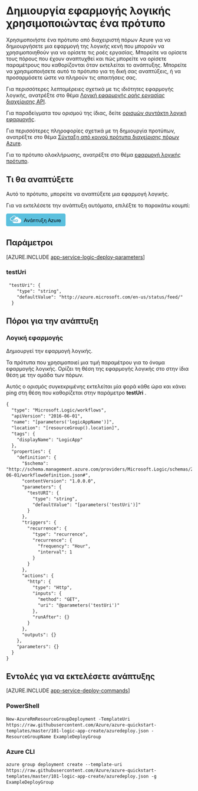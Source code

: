 <properties 
    pageTitle="Δημιουργία εφαρμογής λογικής με τη χρήση προτύπων από διαχειριστή πόρων Azure στο Azure εφαρμογής υπηρεσίας | Microsoft Azure" 
    description="Χρήση ενός προτύπου για τη διαχείριση πόρων Azure για την ανάπτυξη μια κενή εφαρμογή λογική για τον ορισμό ροών εργασίας." 
    services="logic-apps" 
    documentationCenter="" 
    authors="MSFTMan" 
    manager="erikre" 
    editor=""/>

<tags 
    ms.service="logic-apps" 
    ms.workload="integration" 
    ms.tgt_pltfrm="na" 
    ms.devlang="na" 
    ms.topic="article" 
    ms.date="07/25/2016" 
    ms.author="deonhe"/>

# <a name="create-a-logic-app-using-a-template"></a>Δημιουργία εφαρμογής λογικής χρησιμοποιώντας ένα πρότυπο

Χρησιμοποιήστε ένα πρότυπο από διαχειριστή πόρων Azure για να δημιουργήσετε μια εφαρμογή της λογικής κενή που μπορούν να χρησιμοποιηθούν για να ορίσετε τις ροές εργασίας. Μπορείτε να ορίσετε τους πόρους που έχουν αναπτυχθεί και πώς μπορείτε να ορίσετε παραμέτρους που καθορίζονται όταν εκτελείται το ανάπτυξης. Μπορείτε να χρησιμοποιήσετε αυτό το πρότυπο για τη δική σας αναπτύξεις, ή να προσαρμόσετε ώστε να πληρούν τις απαιτήσεις σας.

Για περισσότερες λεπτομέρειες σχετικά με τις ιδιότητες εφαρμογής λογικής, ανατρέξτε στο θέμα [Λογική εφαρμογής ροής εργασίας διαχείρισης API](https://msdn.microsoft.com/library/azure/mt643788.aspx). 

Για παραδείγματα του ορισμού της ίδιας, δείτε [ορισμών συντάκτη λογική εφαρμογής](app-service-logic-author-definitions.md). 

Για περισσότερες πληροφορίες σχετικά με τη δημιουργία προτύπων, ανατρέξτε στο θέμα [Σύνταξη από κοινού πρότυπα διαχείρισης πόρων Azure](../resource-group-authoring-templates.md).

Για το πρότυπο ολοκλήρωσης, ανατρέξτε στο θέμα [εφαρμογή λογικής πρότυπο](https://github.com/Azure/azure-quickstart-templates/blob/master/101-logic-app-create/azuredeploy.json).

## <a name="what-you-will-deploy"></a>Τι θα αναπτύξετε

Αυτό το πρότυπο, μπορείτε να αναπτύξετε μια εφαρμογή λογικής.

Για να εκτελέσετε την ανάπτυξη αυτόματα, επιλέξτε το παρακάτω κουμπί:  

[![Ανάπτυξη Azure](media/app-service-logic-arm-provision/deploybutton.png)](https://portal.azure.com/#create/Microsoft.Template/uri/https%3A%2F%2Fraw.githubusercontent.com%2FAzure%2Fazure-quickstart-templates%2Fmaster%2F101-logic-app-create%2Fazuredeploy.json)

## <a name="parameters"></a>Παράμετροι

[AZURE.INCLUDE [app-service-logic-deploy-parameters](../../includes/app-service-logic-deploy-parameters.md)]

### <a name="testuri"></a>testUri

     "testUri": {
        "type": "string",
        "defaultValue": "http://azure.microsoft.com/en-us/status/feed/"
      }
    
## <a name="resources-to-deploy"></a>Πόροι για την ανάπτυξη

### <a name="logic-app"></a>Λογική εφαρμογής

Δημιουργεί την εφαρμογή λογικής.

Τα πρότυπα που χρησιμοποιεί μια τιμή παραμέτρου για το όνομα εφαρμογής λογικής. Ορίζει τη θέση της εφαρμογής λογικής στο στην ίδια θέση με την ομάδα των πόρων. 

Αυτός ο ορισμός συγκεκριμένης εκτελείται μία φορά κάθε ώρα και κάνει ping στη θέση που καθορίζεται στην παράμετρο **testUri** . 

    {
      "type": "Microsoft.Logic/workflows",
      "apiVersion": "2016-06-01",
      "name": "[parameters('logicAppName')]",
      "location": "[resourceGroup().location]",
      "tags": {
        "displayName": "LogicApp"
      },
      "properties": {
        "definition": {
          "$schema": "http://schema.management.azure.com/providers/Microsoft.Logic/schemas/2016-06-01/workflowdefinition.json#",
          "contentVersion": "1.0.0.0",
          "parameters": {
            "testURI": {
              "type": "string",
              "defaultValue": "[parameters('testUri')]"
            }
          },
          "triggers": {
            "recurrence": {
              "type": "recurrence",
              "recurrence": {
                "frequency": "Hour",
                "interval": 1
              }
            }
          },
          "actions": {
            "http": {
              "type": "Http",
              "inputs": {
                "method": "GET",
                "uri": "@parameters('testUri')"
              },
              "runAfter": {}
            }
          },
          "outputs": {}
        },
        "parameters": {}
      }
    }


## <a name="commands-to-run-deployment"></a>Εντολές για να εκτελέσετε ανάπτυξης

[AZURE.INCLUDE [app-service-deploy-commands](../../includes/app-service-deploy-commands.md)]

### <a name="powershell"></a>PowerShell

    New-AzureRmResourceGroupDeployment -TemplateUri https://raw.githubusercontent.com/Azure/azure-quickstart-templates/master/101-logic-app-create/azuredeploy.json -ResourceGroupName ExampleDeployGroup

### <a name="azure-cli"></a>Azure CLI

    azure group deployment create --template-uri https://raw.githubusercontent.com/Azure/azure-quickstart-templates/master/101-logic-app-create/azuredeploy.json -g ExampleDeployGroup


 
